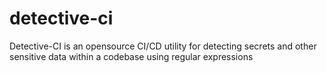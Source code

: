 # detective-ci
Detective-CI is an opensource CI/CD utility for detecting secrets and other sensitive data within a codebase using regular expressions

